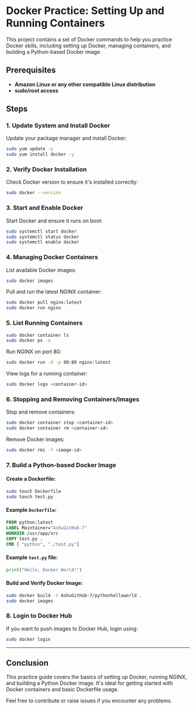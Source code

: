 
# Docker Practice: Setting Up and Running Containers

This project contains a set of Docker commands to help you practice Docker skills, including setting up Docker, managing containers, and building a Python-based Docker image.

## Prerequisites

- **Amazon Linux or any other compatible Linux distribution**
- **sudo/root access**

## Steps

### 1. Update System and Install Docker

Update your package manager and install Docker:

```bash
sudo yum update -y
sudo yum install docker -y
```

### 2. Verify Docker Installation

Check Docker version to ensure it's installed correctly:

```bash
sudo docker --version
```

### 3. Start and Enable Docker

Start Docker and ensure it runs on boot:

```bash
sudo systemctl start docker
sudo systemctl status docker
sudo systemctl enable docker
```

### 4. Managing Docker Containers

List available Docker images:

```bash
sudo docker images
```

Pull and run the latest NGINX container:

```bash
sudo docker pull nginx:latest
sudo docker run nginx
```

### 5. List Running Containers

```bash
sudo docker container ls
sudo docker ps -a
```

Run NGINX on port 80:

```bash
sudo docker run -d -p 80:80 nginx:latest
```

View logs for a running container:

```bash
sudo docker logs <container-id>
```

### 6. Stopping and Removing Containers/Images

Stop and remove containers:

```bash
sudo docker container stop <container-id>
sudo docker container rm <container-id>
```

Remove Docker images:

```bash
sudo docker rmi -f <image-id>
```

### 7. Build a Python-based Docker Image

#### Create a Dockerfile:

```bash
sudo touch Dockerfile
sudo touch test.py
```

#### Example `Dockerfile`:

```dockerfile
FROM python:latest
LABEL Maintainer="AshuGitHub-7"
WORKDIR /usr/app/src
COPY test.py .
CMD [ "python", "./test.py"]
```

#### Example `test.py` file:

```python
print("Hello, Docker World!")
```

#### Build and Verify Docker Image:

```bash
sudo docker build -t AshuGitHub-7/pythonhelloworld .
sudo docker images
```

### 8. Login to Docker Hub

If you want to push images to Docker Hub, login using:

```bash
sudo docker login
```

---

## Conclusion

This practice guide covers the basics of setting up Docker, running NGINX, and building a Python Docker image. It's ideal for getting started with Docker containers and basic Dockerfile usage.

Feel free to contribute or raise issues if you encounter any problems.

